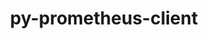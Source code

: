 ---
title: "py-prometheus-client"
layout: cache
categories: [package, develop-2024-02-18]
meta: {"versions": ["0.17.0"], "compilers": ["gcc@=11.1.0", "gcc@=11.4.0", "gcc@=9.4.0", "oneapi@=2024.0.0"], "oss": ["ubuntu20.04", "ubuntu22.04"], "platforms": ["linux"], "targets": ["neoverse_v1", "neoverse_v2", "ppc64le", "x86_64_v3"], "stacks": ["data-vis-sdk", "e4s", "e4s-neoverse-v2", "e4s-neoverse_v1", "e4s-oneapi", "e4s-power", "root"], "num_specs": 13, "num_specs_by_stack": {"e4s-neoverse_v1": 2, "root": 13, "e4s-power": 2, "data-vis-sdk": 2, "e4s": 3, "e4s-neoverse-v2": 2, "e4s-oneapi": 2}}
spec_details: [{"hash": "gre6jnhb23eweelm2zex35zy45syiyov", "compiler": "gcc@=11.4.0", "versions": ["0.17.0"], "os": "ubuntu20.04", "platform": "linux", "target": "neoverse_v1", "variants": ["build_system=python_pip", "~twisted"], "stacks": ["e4s-neoverse_v1", "root"], "size": "-", "tarball": "https://binaries.spack.io/develop-2024-02-18/build_cache/linux-ubuntu20.04-neoverse_v1/gcc-11.4.0/py-prometheus-client-0.17.0/linux-ubuntu20.04-neoverse_v1-gcc-11.4.0-py-prometheus-client-0.17.0-gre6jnhb23eweelm2zex35zy45syiyov.spack"}, {"hash": "7dibbfq53ztucxme67lihjkoh2skgf6o", "compiler": "gcc@=11.4.0", "versions": ["0.17.0"], "os": "ubuntu20.04", "platform": "linux", "target": "neoverse_v1", "variants": ["build_system=python_pip", "~twisted"], "stacks": ["e4s-neoverse_v1", "root"], "size": "-", "tarball": "https://binaries.spack.io/develop-2024-02-18/build_cache/linux-ubuntu20.04-neoverse_v1/gcc-11.4.0/py-prometheus-client-0.17.0/linux-ubuntu20.04-neoverse_v1-gcc-11.4.0-py-prometheus-client-0.17.0-7dibbfq53ztucxme67lihjkoh2skgf6o.spack"}, {"hash": "6zbmqiyew4mjndeox5eovarsobues2hb", "compiler": "gcc@=9.4.0", "versions": ["0.17.0"], "os": "ubuntu20.04", "platform": "linux", "target": "ppc64le", "variants": ["build_system=python_pip", "~twisted"], "stacks": ["e4s-power", "root"], "size": "-", "tarball": "https://binaries.spack.io/develop-2024-02-18/build_cache/linux-ubuntu20.04-ppc64le/gcc-9.4.0/py-prometheus-client-0.17.0/linux-ubuntu20.04-ppc64le-gcc-9.4.0-py-prometheus-client-0.17.0-6zbmqiyew4mjndeox5eovarsobues2hb.spack"}, {"hash": "rzkwxsnnmkruakiax6s4jdpgz7kr6lsp", "compiler": "gcc@=9.4.0", "versions": ["0.17.0"], "os": "ubuntu20.04", "platform": "linux", "target": "ppc64le", "variants": ["build_system=python_pip", "~twisted"], "stacks": ["e4s-power", "root"], "size": "-", "tarball": "https://binaries.spack.io/develop-2024-02-18/build_cache/linux-ubuntu20.04-ppc64le/gcc-9.4.0/py-prometheus-client-0.17.0/linux-ubuntu20.04-ppc64le-gcc-9.4.0-py-prometheus-client-0.17.0-rzkwxsnnmkruakiax6s4jdpgz7kr6lsp.spack"}, {"hash": "voqrnakrlfws2f5trl7hd5kbfmxd6rjf", "compiler": "gcc@=11.1.0", "versions": ["0.17.0"], "os": "ubuntu20.04", "platform": "linux", "target": "x86_64_v3", "variants": ["build_system=python_pip", "~twisted"], "stacks": ["root", "data-vis-sdk"], "size": "-", "tarball": "https://binaries.spack.io/develop-2024-02-18/build_cache/linux-ubuntu20.04-x86_64_v3/gcc-11.1.0/py-prometheus-client-0.17.0/linux-ubuntu20.04-x86_64_v3-gcc-11.1.0-py-prometheus-client-0.17.0-voqrnakrlfws2f5trl7hd5kbfmxd6rjf.spack"}, {"hash": "sb7zbd2fexfvqnsbq5bprjr3nvlle2nw", "compiler": "gcc@=11.1.0", "versions": ["0.17.0"], "os": "ubuntu20.04", "platform": "linux", "target": "x86_64_v3", "variants": ["build_system=python_pip", "~twisted"], "stacks": ["root", "data-vis-sdk"], "size": "-", "tarball": "https://binaries.spack.io/develop-2024-02-18/build_cache/linux-ubuntu20.04-x86_64_v3/gcc-11.1.0/py-prometheus-client-0.17.0/linux-ubuntu20.04-x86_64_v3-gcc-11.1.0-py-prometheus-client-0.17.0-sb7zbd2fexfvqnsbq5bprjr3nvlle2nw.spack"}, {"hash": "dapx4mwyhu6zy7ogy2vpl4wg3w7qrgo3", "compiler": "gcc@=11.4.0", "versions": ["0.17.0"], "os": "ubuntu20.04", "platform": "linux", "target": "x86_64_v3", "variants": ["build_system=python_pip", "~twisted"], "stacks": ["e4s", "root"], "size": "-", "tarball": "https://binaries.spack.io/develop-2024-02-18/build_cache/linux-ubuntu20.04-x86_64_v3/gcc-11.4.0/py-prometheus-client-0.17.0/linux-ubuntu20.04-x86_64_v3-gcc-11.4.0-py-prometheus-client-0.17.0-dapx4mwyhu6zy7ogy2vpl4wg3w7qrgo3.spack"}, {"hash": "h6p4ttnb5q2zocmaecnikga7wxkxt26s", "compiler": "gcc@=11.4.0", "versions": ["0.17.0"], "os": "ubuntu20.04", "platform": "linux", "target": "x86_64_v3", "variants": ["build_system=python_pip", "~twisted"], "stacks": ["e4s", "root"], "size": "-", "tarball": "https://binaries.spack.io/develop-2024-02-18/build_cache/linux-ubuntu20.04-x86_64_v3/gcc-11.4.0/py-prometheus-client-0.17.0/linux-ubuntu20.04-x86_64_v3-gcc-11.4.0-py-prometheus-client-0.17.0-h6p4ttnb5q2zocmaecnikga7wxkxt26s.spack"}, {"hash": "yxvcwurii4ys4gtv2ov5xwfk7ct4um5j", "compiler": "gcc@=11.4.0", "versions": ["0.17.0"], "os": "ubuntu20.04", "platform": "linux", "target": "x86_64_v3", "variants": ["build_system=python_pip", "~twisted"], "stacks": ["e4s", "root"], "size": "-", "tarball": "https://binaries.spack.io/develop-2024-02-18/build_cache/linux-ubuntu20.04-x86_64_v3/gcc-11.4.0/py-prometheus-client-0.17.0/linux-ubuntu20.04-x86_64_v3-gcc-11.4.0-py-prometheus-client-0.17.0-yxvcwurii4ys4gtv2ov5xwfk7ct4um5j.spack"}, {"hash": "ye2vcaqlpvdwb7ym2lvmc5vf3d3gdmxc", "compiler": "gcc@=11.4.0", "versions": ["0.17.0"], "os": "ubuntu22.04", "platform": "linux", "target": "neoverse_v2", "variants": ["build_system=python_pip", "~twisted"], "stacks": ["root", "e4s-neoverse-v2"], "size": "-", "tarball": "https://binaries.spack.io/develop-2024-02-18/build_cache/linux-ubuntu22.04-neoverse_v2/gcc-11.4.0/py-prometheus-client-0.17.0/linux-ubuntu22.04-neoverse_v2-gcc-11.4.0-py-prometheus-client-0.17.0-ye2vcaqlpvdwb7ym2lvmc5vf3d3gdmxc.spack"}, {"hash": "to4uttntqvvtvijh33nmu5hwwykbhiov", "compiler": "gcc@=11.4.0", "versions": ["0.17.0"], "os": "ubuntu22.04", "platform": "linux", "target": "neoverse_v2", "variants": ["build_system=python_pip", "~twisted"], "stacks": ["root", "e4s-neoverse-v2"], "size": "-", "tarball": "https://binaries.spack.io/develop-2024-02-18/build_cache/linux-ubuntu22.04-neoverse_v2/gcc-11.4.0/py-prometheus-client-0.17.0/linux-ubuntu22.04-neoverse_v2-gcc-11.4.0-py-prometheus-client-0.17.0-to4uttntqvvtvijh33nmu5hwwykbhiov.spack"}, {"hash": "fluworiybgydd7mvoedf6w5sap3lkrim", "compiler": "oneapi@=2024.0.0", "versions": ["0.17.0"], "os": "ubuntu22.04", "platform": "linux", "target": "x86_64_v3", "variants": ["build_system=python_pip", "~twisted"], "stacks": ["e4s-oneapi", "root"], "size": "-", "tarball": "https://binaries.spack.io/develop-2024-02-18/build_cache/linux-ubuntu22.04-x86_64_v3/oneapi-2024.0.0/py-prometheus-client-0.17.0/linux-ubuntu22.04-x86_64_v3-oneapi-2024.0.0-py-prometheus-client-0.17.0-fluworiybgydd7mvoedf6w5sap3lkrim.spack"}, {"hash": "fbuakrfx4udk565dwvyl64kkqnd2vvtw", "compiler": "oneapi@=2024.0.0", "versions": ["0.17.0"], "os": "ubuntu22.04", "platform": "linux", "target": "x86_64_v3", "variants": ["build_system=python_pip", "~twisted"], "stacks": ["e4s-oneapi", "root"], "size": "-", "tarball": "https://binaries.spack.io/develop-2024-02-18/build_cache/linux-ubuntu22.04-x86_64_v3/oneapi-2024.0.0/py-prometheus-client-0.17.0/linux-ubuntu22.04-x86_64_v3-oneapi-2024.0.0-py-prometheus-client-0.17.0-fbuakrfx4udk565dwvyl64kkqnd2vvtw.spack"}]
---